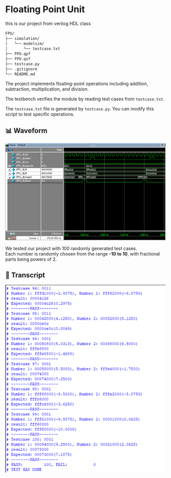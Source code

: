 # Floating Point Unit
this is our project from verilog HDL class

```
FPU/
├── simulation/
│   └── modelsim/
│       └── testcase.txt
├── FPU.qpf
├── FPU.qsf
├── testcase.py
├── .gitignore
└── README.md
```

The project implements floating-point operations including addition, subtraction, multiplication, and division. 

The testbench verifies the module by reading test cases from `testcase.txt`.

The `testcase.txt` file is generated by `testcase.py`. You can modify this script to test specific operations.

## 📊 Waveform 

![Waveform](./images/waveform.png)

We tested our project with 100 randomly generated test cases.  
Each number is randomly chosen from the range **-10 to 10**, with fractional parts being powers of 2.

## 📄 Transcript
![Transcript](./images/testcase.png)
